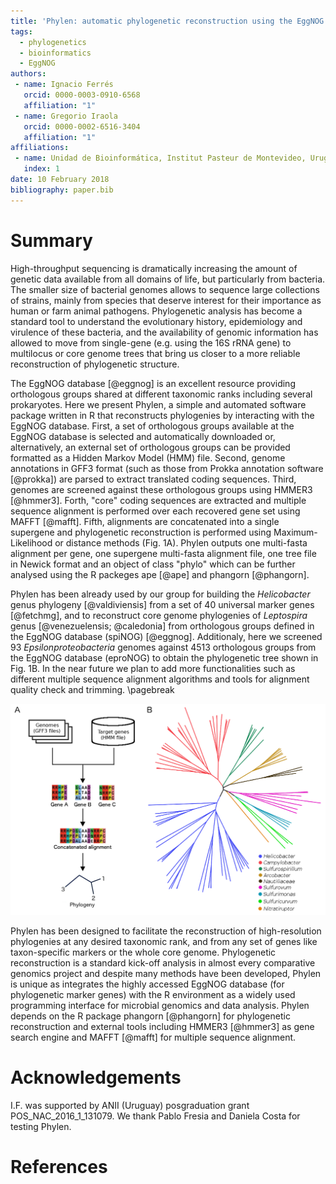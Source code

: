 ```yaml
---
title: 'Phylen: automatic phylogenetic reconstruction using the EggNOG database'
tags:
  - phylogenetics
  - bioinformatics
  - EggNOG
authors:
 - name: Ignacio Ferrés
   orcid: 0000-0003-0910-6568
   affiliation: "1"
 - name: Gregorio Iraola
   orcid: 0000-0002-6516-3404 
   affiliation: "1"
affiliations:
 - name: Unidad de Bioinformática, Institut Pasteur de Montevideo, Uruguay
   index: 1
date: 10 February 2018
bibliography: paper.bib
---
```


# Summary

High-throughput sequencing is dramatically increasing the amount of genetic data available from all domains of life, but particularly from bacteria. The smaller size of bacterial genomes allows to sequence large collections of strains, mainly from species that deserve interest for their importance as human or farm animal pathogens. Phylogenetic analysis has become a standard tool to understand the evolutionary history, epidemiology and virulence of these bacteria, and the availability of genomic information has allowed to move from single-gene (e.g. using the 16S rRNA gene) to multilocus or core genome trees that bring us closer to a more reliable reconstruction of phylogenetic structure. 

The EggNOG database [@eggnog] is an excellent resource providing orthologous groups shared at different taxonomic ranks including several prokaryotes. Here we present Phylen, a simple and automated software package written in R that reconstructs phylogenies by interacting with the EggNOG database. First, a set of orthologous groups available at the EggNOG database is selected and automatically downloaded or, alternatively, an external set of orthologous groups can be provided formatted as a Hidden Markov Model (HMM) file. Second, genome annotations in GFF3 format (such as those from Prokka annotation software [@prokka]) are parsed to extract translated coding sequences. Third, genomes are screened against these orthologous groups using HMMER3 [@hmmer3]. Forth, "core" coding sequences are extracted and multiple sequence alignment is performed over each recovered gene set using MAFFT [@mafft]. Fifth, alignments are concatenated into a single supergene and phylogenetic reconstruction is performed using Maximum-Likelihood or distance methods (Fig. 1A). Phylen outputs one multi-fasta alignment per gene, one supergene multi-fasta alignment file, one tree file in Newick format and an object of class "phylo" which can be further analysed using the R packeges ape [@ape] and phangorn [@phangorn].

Phylen has been already used by our group for building the _Helicobacter_ genus phylogeny [@valdiviensis] from a set of 40 universal marker genes [@fetchmg], and to reconstruct core genome phylogenies of _Leptospira_ genus [@venezuelensis; @caledonia] from orthologous groups defined in the EggNOG database (spiNOG) [@eggnog]. Additionaly, here we screened 93 _Epsilonproteobacteria_ genomes against 4513 orthologous groups from the EggNOG database (eproNOG) to obtain the phylogenetic tree shown in Fig. 1B. In the near future we plan to add more functionalities such as different multiple sequence alignment algorithms and tools for alignment quality check and trimming.
\pagebreak

![A) Schematic workflow of Phylen. B) Phylogeny of _Epsilonproteobacteria_ obtained with the eggNOG database (eproNOG orthologs).](figure1.png)

Phylen has been designed to facilitate the reconstruction of high-resolution phylogenies at any desired taxonomic rank, and from any set of genes like taxon-specific markers or the whole core genome. Phylogenetic reconstruction is a standard kick-off  analysis in almost every comparative genomics project and despite many methods have been developed, Phylen is unique as integrates the highly accessed EggNOG database (for phylogenetic marker genes) with the R environment as a widely used programming interface for microbial genomics and data analysis. Phylen depends on the R package phangorn [@phangorn] for phylogenetic reconstruction and external tools including HMMER3 [@hmmer3] as gene search engine and MAFFT [@mafft] for multiple sequence alignment.

# Acknowledgements

I.F. was supported by ANII (Uruguay) posgraduation grant POS_NAC_2016_1_131079. We thank Pablo Fresia and Daniela Costa for testing Phylen. 

# References
